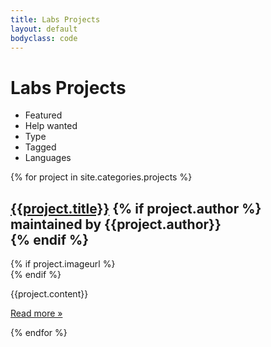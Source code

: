 ```yaml
---
title: Labs Projects
layout: default
bodyclass: code
---
```


# Labs Projects

<ul class="filters">
  <li class="selected" filter="featured">Featured</li>
  <li filter="helpwanted">Help wanted</li>
  <li filter="type">Type</li>
  <li filter="tags">Tagged</li>
  <li filter="language">Languages</li>
</ul>

<div class="projects">
  {% for project in site.categories.projects %}
    <div class="record" data-featured="{{project.featured}}" data-helpwanted="{{project.helpwanted}}" data-status="{{project.status}}" data-language="{{ project.language | join: ";" }}" data-type="{{ project.type | join: ";" }}" data-tags="{{ project.tags | join: ";" }}">
      <h2>
        <a href="{{project.url | replace:'index.html',''}}">{{project.title}}</a>
        {% if project.author %}
        <div class="author">maintained by {{project.author}}</div>
        {% endif %}
      </h2>
      {% if project.imageurl %}
        <div class="image" data-src="{{project.imageurl}}" data-alt="{{project.title}}"></div>
      {% endif %}
      <div class="rhs">
        <p class="description">
          {{project.content}}
        </p>
      </div>
      <p class="readmore">
        <a href="{{project.url | replace:'index.html',''}}">Read more &raquo;</a>
      </p>
    </div>
    <div style="clear: both;"></div>
  {% endfor %}
</div>


<script type="text/javascript" src="../js/isotope.pkgd.js"></script>
<script type="text/javascript" src="../js/imagesloaded.pkgd.js"></script>
<script type="text/javascript" src="../js/projects.js"></script>

